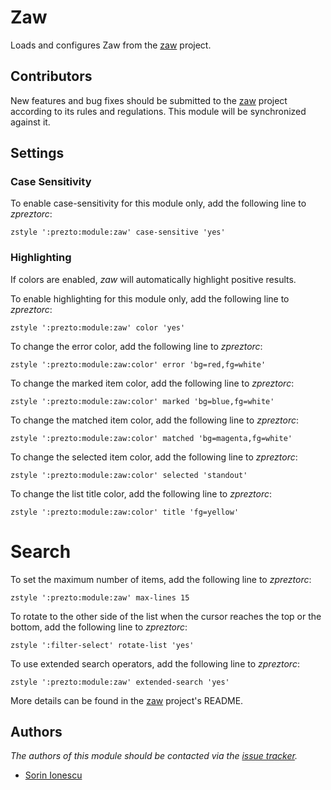 Zaw
===

Loads and configures Zaw from the [zaw][1] project.

Contributors
------------

New features and bug fixes should be submitted to the [zaw][1] project according
to its rules and regulations. This module will be synchronized against it.

Settings
--------

### Case Sensitivity

To enable case-sensitivity for this module only, add the following line to
*zpreztorc*:

    zstyle ':prezto:module:zaw' case-sensitive 'yes'

### Highlighting

If colors are enabled, *zaw* will automatically highlight positive results.

To enable highlighting for this module only, add the following line to
*zpreztorc*:

    zstyle ':prezto:module:zaw' color 'yes'

To change the error color, add the following line to *zpreztorc*:

    zstyle ':prezto:module:zaw:color' error 'bg=red,fg=white'

To change the marked item color, add the following line to *zpreztorc*:

    zstyle ':prezto:module:zaw:color' marked 'bg=blue,fg=white'

To change the matched item color, add the following line to *zpreztorc*:

    zstyle ':prezto:module:zaw:color' matched 'bg=magenta,fg=white'

To change the selected item color, add the following line to *zpreztorc*:

    zstyle ':prezto:module:zaw:color' selected 'standout'

To change the list title color, add the following line to *zpreztorc*:

    zstyle ':prezto:module:zaw:color' title 'fg=yellow'

# Search

To set the maximum number of items, add the following line to *zpreztorc*:

    zstyle ':prezto:module:zaw' max-lines 15

To rotate to the other side of the list when the cursor reaches the top or the
bottom, add the following line to *zpreztorc*:

    zstyle ':filter-select' rotate-list 'yes'

To use extended search operators, add the following line to *zpreztorc*:

    zstyle ':prezto:module:zaw' extended-search 'yes'

More details can be found in the [zaw][1] project's README.

Authors
-------

*The authors of this module should be contacted via the [issue tracker][2].*

  - [Sorin Ionescu](https://github.com/sorin-ionescu)

[1]: https://github.com/zsh-users/zaw
[2]: https://github.com/sorin-ionescu/prezto/issues


